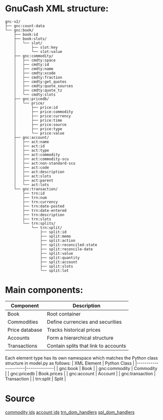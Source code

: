 # GnuCash XML structure:
```
gnc-v2/
├── gnc:count-data
└── gnc:book/
    ├── book:id
    ├── book:slots/
    │   └── slot/
    │       ├── slot:key
    │       └── slot:value
    ├── gnc:commodity/
    │   ├── cmdty:space
    │   ├── cmdty:id
    │   ├── cmdty:name
    │   ├── cmdty:xcode
    │   ├── cmdty:fraction
    │   ├── cmdty:get_quotes
    │   ├── cmdty:quote_sources
    │   ├── cmdty:quote_tz
    │   └── cmdty:slots
    ├── gnc:pricedb/
    │   └── price/
    │       ├── price:id
    │       ├── price:commodity
    │       ├── price:currency
    │       ├── price:time
    │       ├── price:source
    │       ├── price:type
    │       └── price:value
    ├── gnc:account/
    │   ├── act:name
    │   ├── act:id
    │   ├── act:type
    │   ├── act:commodity
    │   ├── act:commodity-scu
    │   ├── act:non-standard-scu
    │   ├── act:code
    │   ├── act:description
    │   ├── act:slots
    │   ├── act:parent
    │   └── act:lots
    └── gnc:transaction/
        ├── trn:id
        ├── trn:num
        ├── trn:currency
        ├── trn:date-posted
        ├── trn:date-entered
        ├── trn:description
        ├── trn:slots
        └── trn:splits/
            └── trn:split/
                ├── split:id
                ├── split:memo
                ├── split:action
                ├── split:reconciled-state
                ├── split:reconcile-date
                ├── split:value
                ├── split:quantity
                ├── split:account
                ├── split:slots
                └── split:lot
```
# Main components:
| Component         | Description                                 |
|-------------------|---------------------------------------------|
| Book              | Root container                              |
| Commodities       | Define currencies and securities            |
| Price database    | Tracks historical prices                    |
| Accounts          | Form a hierarchical structure               |
| Transactions      | Contain splits that link to accounts        |

Each element type has its own namespace which matches the Python class structure in model.py as follows:
| XML Element         | Python Class |
|---------------------|--------------|
| gnc:book            | Book         |
| gnc:commodity       | Commodity    |
| gnc:pricedb         | Book.prices  |
| gnc:account         | Account      |
| gnc:transaction     | Transaction  |
| trn:split           | Split        |

# Source
[commodity ids](https://github.com/Gnucash/gnucash/blob/035819323fd9c344260521ddcbfe640204159732/libgnucash/backend/xml/gnc-commodity-xml-v2.cpp#L46)
[account ids](https://github.com/Gnucash/gnucash/blob/035819323fd9c344260521ddcbfe640204159732/libgnucash/backend/xml/gnc-account-xml-v2.cpp#L51)
[trn_dom_handlers](https://github.com/Gnucash/gnucash/blob/035819323fd9c344260521ddcbfe640204159732/libgnucash/backend/xml/gnc-transaction-xml-v2.cpp#L545)
[spl_dom_handlers](https://github.com/Gnucash/gnucash/blob/035819323fd9c344260521ddcbfe640204159732/libgnucash/backend/xml/gnc-transaction-xml-v2.cpp#L354)
<!-- Contains AI-generated edits. -->